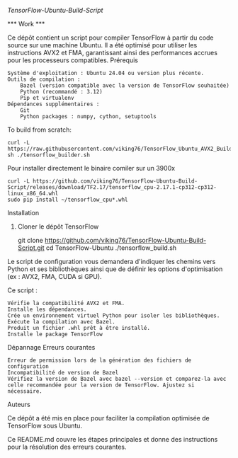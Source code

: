 *TensorFlow-Ubuntu-Build-Script*


*** Work ***



Ce dépôt contient un script pour compiler TensorFlow à partir du code source sur une machine Ubuntu. Il a été optimisé pour utiliser les instructions AVX2 et FMA, garantissant ainsi des performances accrues pour les processeurs compatibles.
Prérequis

    Système d'exploitation : Ubuntu 24.04 ou version plus récente.
    Outils de compilation :
        Bazel (version compatible avec la version de TensorFlow souhaitée)
        Python (recommandé : 3.12)
        Pip et virtualenv
    Dépendances supplémentaires :
        Git
        Python packages : numpy, cython, setuptools

To build from scratch:

    curl -L https://raw.githubusercontent.com/viking76/TensorFlow_Ubuntu_AVX2_Build/refs/heads/main/tensorflow_builder.sh
    sh ./tensorflow_builder.sh
    
Pour installer directement le binaire comiler sur un 3900x

    curl -L https://github.com/viking76/TensorFlow-Ubuntu-Build-Script/releases/download/TF2.17/tensorflow_cpu-2.17.1-cp312-cp312-linux_x86_64.whl
    sudo pip install ~/tensorflow_cpu*.whl

Installation
1. Cloner le dépôt TensorFlow

    git clone https://github.com/viking76/TensorFlow-Ubuntu-Build-Script.git
    cd TensorFlow-Ubuntu
    ./tensorflow_build.sh



Le script de configuration vous demandera d'indiquer les chemins vers Python et ses bibliothèques ainsi que de définir les options d'optimisation (ex : AVX2, FMA, CUDA si GPU).


Ce script :

    Vérifie la compatibilité AVX2 et FMA.
    Installe les dépendances.
    Crée un environnement virtuel Python pour isoler les bibliothèques.
    Exécute la compilation avec Bazel.
    Produit un fichier .whl prêt à être installé.
    Installe le package TensorFlow


Dépannage
Erreurs courantes

    Erreur de permission lors de la génération des fichiers de configuration
    Incompatibilité de version de Bazel
    Vérifiez la version de Bazel avec bazel --version et comparez-la avec celle recommandée pour la version de TensorFlow. Ajustez si nécessaire.


Auteurs

Ce dépôt a été mis en place pour faciliter la compilation optimisée de TensorFlow sous Ubuntu.

Ce README.md couvre les étapes principales et donne des instructions pour la résolution des erreurs courantes.

